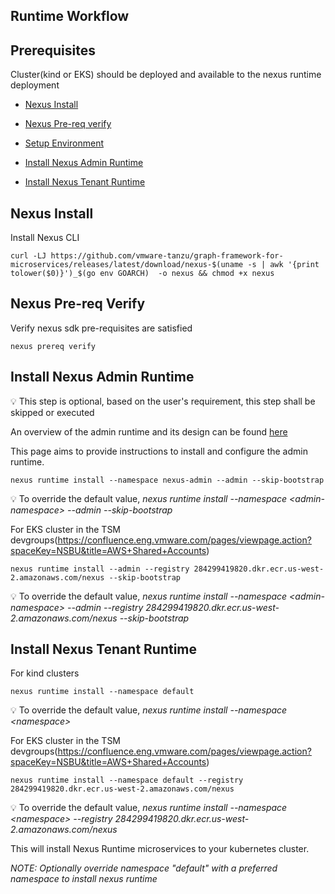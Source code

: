 ## Runtime Workflow
## Prerequisites
   Cluster(kind or EKS) should be deployed and available to the nexus runtime deployment

* [Nexus Install](RuntimeWorkflow.md#nexus-install)

* [Nexus Pre-req verify](RuntimeWorkflow.md#nexus-pre-req-verify)

* [Setup Environment](RuntimeWorkflow.md#setup-environment)

* [Install Nexus Admin Runtime](RuntimeWorkflow.md#install-nexus-admin-runtime)
  
* [Install Nexus Tenant Runtime](RuntimeWorkflow.md#install-nexus-tenant-runtime)

## Nexus Install

Install Nexus CLI

```
curl -LJ https://github.com/vmware-tanzu/graph-framework-for-microservices/releases/latest/download/nexus-$(uname -s | awk '{print tolower($0)}')_$(go env GOARCH)  -o nexus && chmod +x nexus
```

## Nexus Pre-req Verify

Verify nexus sdk pre-requisites are satisfied

    nexus prereq verify

<!-- nexus-specific exports
```
# store the current directory before we `cd` into the app dir
export DOCS_INTERNAL_DIR=$PWD/docs/_internal
```
-->

## Install Nexus Admin Runtime

:bulb: This step is optional, based on the user's requirement, this step shall be skipped or executed

An overview of the admin runtime and its design can be found [here](../design/Nexus-Runtime.md#nexus-admin-runtime)

This page aims to provide instructions to install and configure the admin runtime.

<!-- enable istio-injection with admin and tenant namespaces
```
# install istio to test runtime with istio-injection 
istioctl install --set profile=demo --set hub=gcr.io/nsx-sm/istio -y
kubectl create namespace $ADMIN_NAMESPACE
kubectl label namespace $ADMIN_NAMESPACE istio-injection=enabled --overwrite
kubectl label namespace default istio-injection=enabled --overwrite
```
-->

```
nexus runtime install --namespace nexus-admin --admin --skip-bootstrap
```

:bulb: To override the default value, *nexus runtime install --namespace \<admin-namespace\> --admin --skip-bootstrap*

For EKS cluster in the TSM devgroups(https://confluence.eng.vmware.com/pages/viewpage.action?spaceKey=NSBU&title=AWS+Shared+Accounts)
```shell
nexus runtime install --admin --registry 284299419820.dkr.ecr.us-west-2.amazonaws.com/nexus --skip-bootstrap
```
:bulb: To override the default value, *nexus runtime install --namespace \<admin-namespace\> --admin --registry 284299419820.dkr.ecr.us-west-2.amazonaws.com/nexus --skip-bootstrap*

## Install Nexus Tenant Runtime

For kind clusters

```
nexus runtime install --namespace default
```
:bulb: To override the default value, *nexus runtime install --namespace \<namespace\>*

For EKS cluster in the TSM devgroups(https://confluence.eng.vmware.com/pages/viewpage.action?spaceKey=NSBU&title=AWS+Shared+Accounts)
```shell
nexus runtime install --namespace default --registry 284299419820.dkr.ecr.us-west-2.amazonaws.com/nexus
```
:bulb: To override the default value, *nexus runtime install --namespace \<namespace\> --registry 284299419820.dkr.ecr.us-west-2.amazonaws.com/nexus*

This will install Nexus Runtime microservices to your kubernetes cluster.

*NOTE: Optionally override namespace "default" with a preferred namespace to install nexus runtime*


